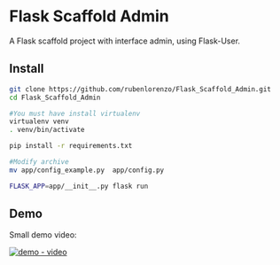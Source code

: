 # Flask Scaffold Admin
A Flask scaffold project with interface admin, using Flask-User.

## Install

```bash
git clone https://github.com/rubenlorenzo/Flask_Scaffold_Admin.git
cd Flask_Scaffold_Admin

#You must have install virtualenv
virtualenv venv
. venv/bin/activate

pip install -r requirements.txt

#Modify archive
mv app/config_example.py  app/config.py 

FLASK_APP=app/__init__.py flask run
```

## Demo
Small demo video:

[![demo - video](https://i.vimeocdn.com/video/760818806_640x564.jpg)](https://vimeo.com/318413412)